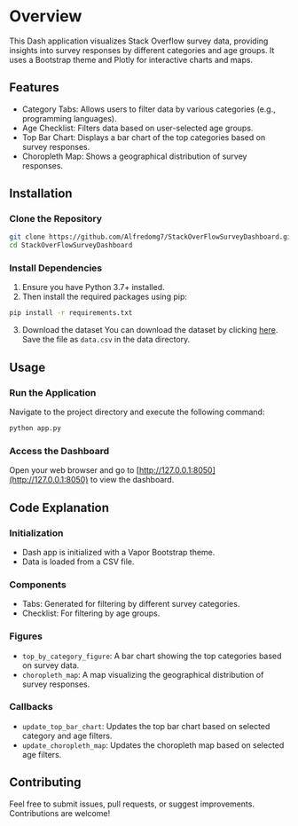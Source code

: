 # Overview

This Dash application visualizes Stack Overflow survey data, providing insights into survey responses by different categories and age groups. It uses a Bootstrap theme and Plotly for interactive charts and maps.

## Features
- Category Tabs: Allows users to filter data by various categories (e.g., programming languages).
- Age Checklist: Filters data based on user-selected age groups.
- Top Bar Chart: Displays a bar chart of the top categories based on survey responses.
- Choropleth Map: Shows a geographical distribution of survey responses.

## Installation
### Clone the Repository
```bash
git clone https://github.com/Alfredomg7/StackOverFlowSurveyDashboard.git
cd StackOverFlowSurveyDashboard
```

### Install Dependencies
1. Ensure you have Python 3.7+ installed. 
2. Then install the required packages using pip:
```bash
pip install -r requirements.txt
```
3. Download the dataset
You can download the dataset by clicking [here](https://cdn.stackoverflow.co/files/jo7n4k8s/production/49915bfd46d0902c3564fd9a06b509d08a20488c.zip/stack-overflow-developer-survey-2023.zip). Save the file as `data.csv` in the data directory.

## Usage
### Run the Application
Navigate to the project directory and execute the following command:
```bash
python app.py
```

### Access the Dashboard
Open your web browser and go to [http://127.0.0.1:8050](http://127.0.0.1:8050) to view the dashboard.

## Code Explanation
### Initialization
- Dash app is initialized with a Vapor Bootstrap theme.
- Data is loaded from a CSV file.

### Components
- Tabs: Generated for filtering by different survey categories.
- Checklist: For filtering by age groups.

### Figures
- `top_by_category_figure`: A bar chart showing the top categories based on survey data.
- `choropleth_map`: A map visualizing the geographical distribution of survey responses.

### Callbacks
- `update_top_bar_chart`: Updates the top bar chart based on selected category and age filters.
- `update_choropleth_map`: Updates the choropleth map based on selected age filters.

## Contributing
Feel free to submit issues, pull requests, or suggest improvements. Contributions are welcome!
